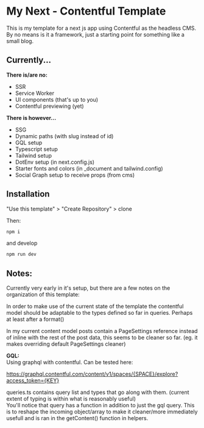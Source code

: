 # My Next - Contentful Template

This is my template for a next js app using Contentful as the headless CMS.  
By no means is it a framework, just a starting point for something like a small blog.

## Currently...

**There is/are no:**

- SSR
- Service Worker
- UI components (that's up to you)
- Contentful previewing (yet)

**There is however...**

- SSG
- Dynamic paths (with slug instead of id)
- GQL setup
- Typescript setup
- Tailwind setup
- DotEnv setup (in next.config.js)
- Starter fonts and colors (in \_document and tailwind.config)
- Social Graph setup to receive props (from cms)

## Installation

"Use this template" > "Create Repository" > clone

Then:

```bash
npm i
```

and develop

```bash
npm run dev
```

## Notes:

Currently very early in it's setup, but there are a few notes on the organization of this template:

In order to make use of the current state of the template the contentful model should be adaptable to the types defined so far in queries. Perhaps at least after a format()

In my current content model posts contain a PageSettings reference instead of inline with the rest of the post data, this seems to be cleaner so far. (eg. it makes overriding default PageSettings cleaner)

**GQL:**  
Using graphql with contentful. Can be tested here:

https://graphql.contentful.com/content/v1/spaces/{SPACE}/explore?access_token={KEY}

queries.ts contains query list and types that go along with them. (current extent of typing is within what is reasonably useful)  
You'll notice that query has a function in addition to just the gql query. This is to reshape the incoming object/array to make it cleaner/more immediately usefull and is ran in the getContent() function in helpers.
